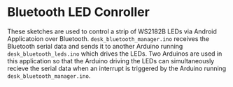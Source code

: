 # Bluetooth LED Conroller
These sketches are used to control a strip of WS2182B LEDs via Android Applicatoion over Bluetooth. `desk_bluetooth_manager.ino` receives the Bluetooth serial data and sends it to another Arduino running `desk_bluetooth_leds.ino` which drives the LEDs. Two Arduinos are used in this application so that the Arduino driving the LEDs can simultaneously recieve the serial data when an interrupt is triggered by the Arduino running `desk_bluetooth_manager.ino`.
